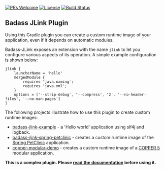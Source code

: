 [![PRs Welcome](https://img.shields.io/badge/PRs-welcome-brightgreen.svg?style=flat-square)](http://makeapullrequest.com)
[![License](https://img.shields.io/badge/License-Apache%202.0-blue.svg)](https://github.com/beryx/badass-jlink-plugin/blob/master/LICENSE)
[![Build Status](https://img.shields.io/travis/beryx/badass-jlink-plugin/master.svg?label=Build)](https://travis-ci.org/beryx/badass-jlink-plugin)

## Badass JLink Plugin ##

Using this Gradle plugin you can create a custom runtime image of your application, 
even if it depends on automatic modules. 

Badass-JLink exposes an extension with the name `jlink` to let you configure various
aspects of its operation.
A simple example configuration is shown below:

```
jlink {
    launcherName = 'hello'
    mergedModule {
        requires 'java.naming';
        requires 'java.xml';
    }
    options = ['--strip-debug', '--compress', '2', '--no-header-files', '--no-man-pages']
}
``` 

The following projects illustrate how to use this plugin to create custom runtime images:
- [badass-jlink-example](https://github.com/beryx-gist/badass-jlink-example) - a 'Hello world' application using slf4j and logback.
- [badass-jlink-spring-petclinic](https://github.com/beryx-gist/badass-jlink-spring-petclinic) - creates a custom runtime image of the [Spring PetClinic](https://github.com/spring-projects/spring-petclinic) application.
- [copper-modular-demo](https://github.com/copper-engine/copper-modular-demo) - creates a custom runtime image of a [COPPER 5](http://copper-engine.org/) modular application. 

**This is a complex plugin. Please [read the documentation](https://badass-jlink-plugin.beryx.org/releases/latest/) before using it.**
